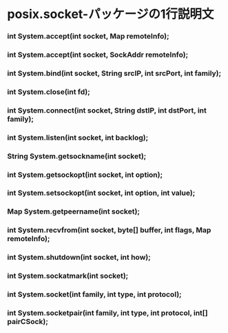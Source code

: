 posix.socket-パッケージの1行説明文
====================

### int System.accept(int socket, Map remoteInfo);
### int System.accept(int socket, SockAddr remoteInfo);
### int System.bind(int socket, String srcIP, int srcPort, int family);
### int System.close(int fd);
### int System.connect(int socket, String dstIP, int dstPort, int family);
### int System.listen(int socket, int backlog);
### String System.getsockname(int socket);
### int System.getsockopt(int socket, int option);
### int System.setsockopt(int socket, int option, int value);
### Map System.getpeername(int socket);
### int System.recvfrom(int socket, byte[] buffer, int flags, Map remoteInfo);
### int System.shutdown(int socket, int how);
### int System.sockatmark(int socket);
### int System.socket(int family, int type, int protocol);
### int System.socketpair(int family, int type, int protocol, int[] pairCSock);
